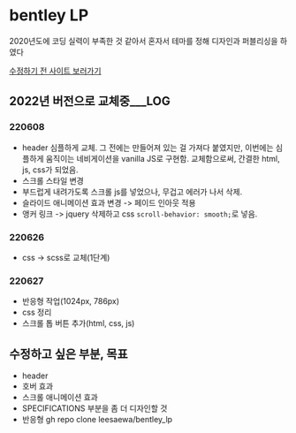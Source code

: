 

# bentley LP
2020년도에 코딩 실력이 부족한 것 같아서 혼자서 테마를 정해 디자인과 퍼블리싱을 하였다

<a href="http://swlee.pe.kr/work/pf_car/index.html">수정하기 전 사이트 보러가기</a>

## 2022년 버전으로 교체중___LOG

### 220608
- header 심플하게 교체.
  그 전에는 만들어져 있는 걸 가져다 붙였지만, 이번에는 심플하게 움직이는 네비게이션을 vanilla JS로 구현함.
  교체함으로써, 간결한 html, js, css가 되었음.
- 스크롤 스타일 변경
- 부드럽게 내려가도록 스크롤 js를 넣었으나, 무겁고 에러가 나서 삭제.
- 슬라이드 애니메이션 효과 변경 -> 페이드 인아웃 적용
- 앵커 링크 -> jquery 삭제하고 css `scroll-behavior: smooth;`로 넣음.

### 220626
- css -> scss로 교체(1단계)

### 220627
- 반응형 작업(1024px, 786px)
- css 정리
- 스크롤 톱 버튼 추가(html, css, js)
  
## 수정하고 싶은 부분, 목표
- header
- 호버 효과
- 스크롤 애니메이션 효과
- SPECIFICATIONS 부분을 좀 더 디자인할 것
- 반응형
gh repo clone leesaewa/bentley_lp
